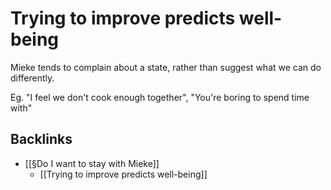 # Trying to improve predicts well-being
Mieke tends to complain about a state, rather than suggest what we can do differently.

Eg. "I feel we don't cook enough together", "You're boring to spend time with"

## Backlinks
* [[§Do I want to stay with Mieke]]
	* [[Trying to improve predicts well-being]]

<!-- #Life -->

<!-- {BearID:C56E724D-1AC9-4D91-AB6A-1F8F91C90EE3-15756-000013046A32219E} -->
